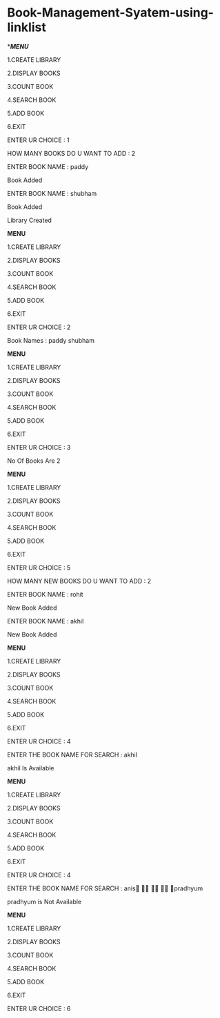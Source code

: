 # Book-Management-Syatem-using-linklist


****MENU***

1.CREATE LIBRARY

2.DISPLAY BOOKS

3.COUNT BOOK

4.SEARCH BOOK

5.ADD BOOK

6.EXIT

ENTER UR CHOICE : 1


HOW MANY BOOKS DO U WANT TO ADD : 2

ENTER BOOK NAME : paddy

Book Added

ENTER BOOK NAME : shubham

Book Added

Library Created

****MENU****

1.CREATE LIBRARY

2.DISPLAY BOOKS

3.COUNT BOOK

4.SEARCH BOOK

5.ADD BOOK

6.EXIT

ENTER UR CHOICE : 2

Book Names : paddy	shubham	

****MENU****

1.CREATE LIBRARY

2.DISPLAY BOOKS

3.COUNT BOOK

4.SEARCH BOOK

5.ADD BOOK

6.EXIT

ENTER UR CHOICE : 3

 No Of Books Are	 2
 
****MENU****

1.CREATE LIBRARY

2.DISPLAY BOOKS

3.COUNT BOOK

4.SEARCH BOOK

5.ADD BOOK

6.EXIT

ENTER UR CHOICE : 5



HOW MANY NEW BOOKS DO U WANT TO ADD : 2

ENTER BOOK NAME : rohit

New Book Added

ENTER BOOK NAME : akhil

New Book Added

****MENU****

1.CREATE LIBRARY

2.DISPLAY BOOKS

3.COUNT BOOK

4.SEARCH BOOK

5.ADD BOOK

6.EXIT

ENTER UR CHOICE : 4

ENTER THE BOOK NAME FOR SEARCH : akhil

akhil Is Available

****MENU****

1.CREATE LIBRARY

2.DISPLAY BOOKS

3.COUNT BOOK

4.SEARCH BOOK

5.ADD BOOK

6.EXIT

ENTER UR CHOICE : 4

ENTER THE BOOK NAME FOR SEARCH : anis    pradhyum

pradhyum is Not Available

****MENU****

1.CREATE LIBRARY

2.DISPLAY BOOKS

3.COUNT BOOK

4.SEARCH BOOK

5.ADD BOOK

6.EXIT

ENTER UR CHOICE : 6



